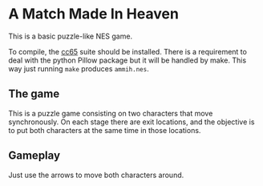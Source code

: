 # A Match Made In Heaven

This is a basic puzzle-like NES game.

To compile, the [cc65](https://github.com/cc65/cc65.git) suite should be installed. There is a requirement to deal with the python Pillow package but it will be handled by make. This way just running `make` produces `ammih.nes`.

## The game

This is a puzzle game consisting on two characters that move synchronously. On
each stage there are exit locations, and the objective is to put both characters
at the same time in those locations.

## Gameplay

Just use the arrows to move both characters around.
